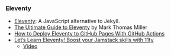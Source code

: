 
### Eleventy

* [Eleventy](https://www.11ty.dev/docs/): A JavaScript alternative to Jekyll. 
* [The Ultimate Guide to Eleventy](https://mtm.dev/eleventy) by Mark Thomas Miller
* [How to Deploy Eleventy to GitHub Pages With GitHub Actions](https://www.rockyourcode.com/how-to-deploy-eleventy-to-github-pages-with-github-actions/)
* [Let’s Learn Eleventy! Boost your Jamstack skills with 11ty](https://www.netlify.com/blog/2020/04/09/lets-learn-eleventy-boost-your-jamstack-skills-with-11ty/)
  - [Video](https://youtu.be/j8mJrhhdHWc) 
